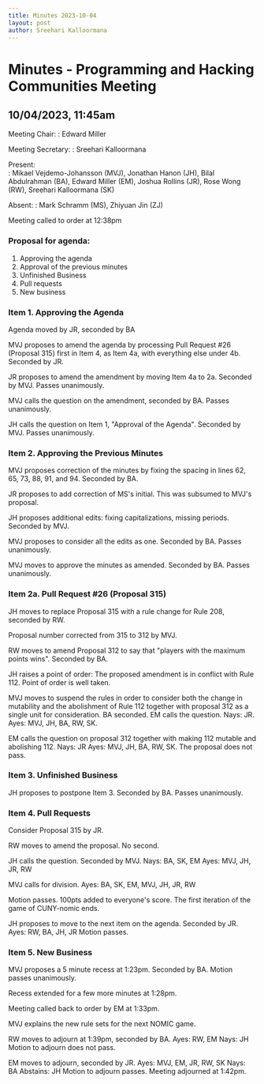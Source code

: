 ```yaml
---
title: Minutes 2023-10-04
layout: post
author: Sreehari Kalloormana
---
```


# Minutes - Programming and Hacking Communities Meeting

## 10/04/2023, 11:45am

Meeting Chair: 
: Edward Miller

Meeting Secretary: 
: Sreehari Kalloormana

Present:  
: Mikael Vejdemo-Johansson (MVJ), Jonathan Hanon (JH), Bilal Abdulrahman (BA), Edward Miller (EM), Joshua Rollins (JR), Rose Wong (RW), Sreehari Kalloormana (SK)

Absent: 
: Mark Schramm (MS), Zhiyuan Jin (ZJ)

Meeting called to order at 12:38pm

### Proposal for agenda:

1. Approving the agenda
2. Approval of the previous minutes
3. Unfinished Business
4. Pull requests
5. New business

### Item 1. Approving the Agenda
Agenda moved by JR, seconded by BA

MVJ proposes to amend the agenda by processing Pull Request #26 (Proposal 315) first in Item 4, as Item 4a, with everything else under 4b. Seconded by JR.

JR proposes to amend the amendment by moving Item 4a to 2a. Seconded by MVJ. Passes unanimously.

MVJ calls the question on the amendment, seconded by BA. Passes unanimously.

JH calls the question on Item 1, "Approval of the Agenda". Seconded by MVJ. Passes unanimously.

### Item 2. Approving the Previous Minutes
MVJ proposes correction of the minutes by fixing the spacing in lines 62, 65, 73, 88, 91, and 94. Seconded by BA.

JR proposes to add correction of MS's initial. This was subsumed to MVJ's proposal.

JH proposes additional edits: fixing capitalizations, missing periods. Seconded by MVJ.

MVJ proposes to consider all the edits as one. Seconded by BA. Passes unanimously.

MVJ moves to approve the minutes as amended. Seconded by BA. Passes unanimously.

### Item 2a. Pull Request #26 (Proposal 315) 
JH moves to replace Proposal 315 with a rule change for Rule 208, seconded by RW.

Proposal number corrected from 315 to 312 by MVJ.

RW moves to amend Proposal 312 to say that "players with the maximum points wins". Seconded by BA.

JH raises a point of order: The proposed amendment is in conflict with Rule 112. Point of order is well taken.

MVJ moves to suspend the rules in order to consider both the change in mutability and the abolishment of Rule 112 together with proposal 312 as a single unit for consideration.
BA seconded.
EM calls the question. 
Nays: JR. 
Ayes: MVJ, JH, BA, RW, SK.

EM calls the question on proposal 312 together with making 112 mutable and abolishing 112.
Nays: JR
Ayes: MVJ, JH, BA, RW, SK.
The proposal does not pass.

### Item 3. Unfinished Business
JH proposes to postpone Item 3. Seconded by BA.
Passes unanimously.

### Item 4. Pull Requests
Consider Proposal 315 by JR.

RW moves to amend the proposal. No second.

JH calls the question. Seconded by MVJ. 
Nays: BA, SK, EM
Ayes: MVJ, JH, JR, RW

MVJ calls for division.
Ayes: BA, SK, EM, MVJ, JH, JR, RW

Motion passes. 100pts added to everyone's score. The first iteration of the game of CUNY-nomic ends.

JH proposes to move to the next item on the agenda. Seconded by JR.
Ayes: RW, BA, JH, JR
Motion passes.

### Item 5. New Business
MVJ proposes a 5 minute recess at 1:23pm. Seconded by BA. Motion passes unanimously.

Recess extended for a few more minutes at 1:28pm.

Meeting called back to order by EM at 1:33pm.

MVJ explains the new rule sets for the next NOMIC game.

RW moves to adjourn at 1:39pm, seconded by BA. 
Ayes: RW, EM
Nays: JH
Motion to adjourn does not pass.

EM moves to adjourn, seconded by JR.
Ayes: MVJ, EM, JR, RW, SK
Nays: BA
Abstains: JH
Motion to adjourn passes. Meeting adjourned at 1:42pm.
